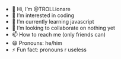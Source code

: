 - 👋 Hi, I’m @TROLLionare
- 👀 I’m interested in coding
- 🌱 I’m currently learning javascript
- 💞️ I’m looking to collaborate on nothing yet
- 📫 How to reach me (only friends can) 
- 😄 Pronouns: he/him
- ⚡ Fun fact: pronouns r useless

<!---
TROLLionare/TROLLionare is a ✨ special ✨ repository because its `README.md` (this file) appears on your GitHub profile.
You can click the Preview link to take a look at your changes.
--->
